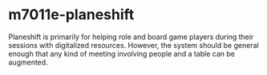 # m7011e-planeshift
Planeshift is primarily for helping role and board game players during their sessions with digitalized resources. However, the system should be general enough that any kind of meeting involving people and a table can be augmented.
